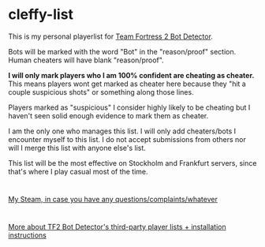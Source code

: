 # cleffy-list
This is my personal playerlist for [Team Fortress 2 Bot Detector](https://github.com/PazerOP/tf2_bot_detector). 

Bots will be marked with the word "Bot" in the "reason/proof" section. Human cheaters will have blank "reason/proof".

**I will only mark players who I am 100% confident are cheating as cheater.** This means players wont get marked as cheater here because they "hit a couple suspicious shots" or something along those lines. 

Players marked as "suspicious" I consider highly likely to be cheating but I haven't seen solid enough evidence to mark them as cheater.

I am the only one who manages this list. I will only add cheaters/bots I encounter myself to this list. I do not accept submissions from others nor will I merge this list with anyone else's list.

This list will be the most effective on Stockholm and Frankfurt servers, since that's where I play casual most of the time.

#

[My Steam, in case you have any questions/complaints/whatever](https://steamcommunity.com/id/Cleffy/)

#
[More about TF2 Bot Detector's third-party player lists + installation instructions](https://github.com/PazerOP/tf2_bot_detector/wiki/Customization#third-party-player-lists-and-rules)
